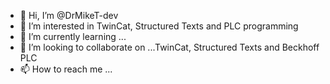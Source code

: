 - 👋 Hi, I’m @DrMikeT-dev
- 👀 I’m interested in TwinCat, Structured Texts and PLC programming
- 🌱 I’m currently learning ...
- 💞️ I’m looking to collaborate on ...TwinCat, Structured Texts and Beckhoff PLC 
- 📫 How to reach me ...

<!---
DrMikeT-dev/DrMikeT-dev is a ✨ special ✨ repository because its `README.md` (this file) appears on your GitHub profile.
You can click the Preview link to take a look at your changes.
--->
